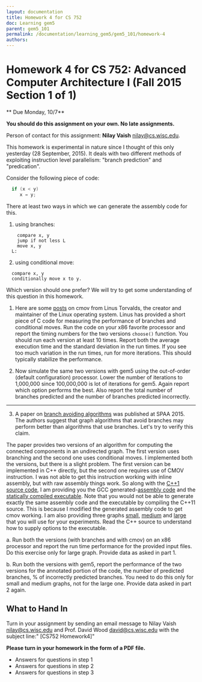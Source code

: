 ```yaml
---
layout: documentation
title: Homework 4 for CS 752
doc: Learning gem5
parent: gem5_101
permalink: /documentation/learning_gem5/gem5_101/homework-4
authors:
---
```


# Homework 4 for CS 752: Advanced Computer Architecture I (Fall 2015 Section 1 of 1)


** Due Monday, 10/7**

**You should do this assignment on your own. No late assignments.**

Person of contact for this assignment: **Nilay Vaish** <nilay@cs.wisc.edu>.


This homework is experimental in nature since I thought of this only
yesterday (28 September, 2015).  It deals with two different methods of
exploiting instruction level parallelism: "branch prediction" and "predication".

Consider the following piece of code:
```cpp
  if (x < y)
     x = y;
```

There at least two ways in which we can generate the assembly code for this.

1. using branches:

```
    compare x, y
    jump if not less L
    move x, y
  L:
```

2. using conditional move:

```
  compare x, y
  conditionally move x to y.
```

Which version should one prefer?  We will try to get some understanding of
this question in this homework.


1. Here are some [posts](http://yarchive.net/comp/linux/cmov.html) on cmov from
Linus Torvalds, the creator and maintainer of the Linux operating system.
Linus has provided a short piece of C code for measuring the performance
of branches and conditional moves.  Run the code on your x86 favorite
processor and report the timing numbers for the two versions `choose()`
function.  You should run each version at least 10 times.  Report both the average
execution time and the standard deviation in the run times.
If you see too much variation in the run times,  run for more iterations.  This
should typically stabilize the performance.


2. Now simulate the same two versions with gem5 using the out-of-order
(default configuration) processor.  Lower the number of iterations to
1,000,000 since 100,000,000 is lot of iterations for gem5.  Again report
which option performs the best.  Also report the total number of
branches predicted and the number of branches predicted incorrectly.

----

3. A paper on [branch avoiding algorithms](http://dl.acm.org/citation.cfm?id=2755580)
was published at SPAA 2015.  The authors suggest that graph algorithms that avoid branches
may perform better than algorithms that use branches.  Let's try to verify this claim.

The paper provides two versions of an algorithm for computing the
connected components in an undirected graph.  The first version uses
branching and the second one uses conditional moves.  I implemented
both the versions, but there is a slight problem.  The first version can
be implemented in C++ directly, but the second one requires use of CMOV
instruction.  I was not able to get this instruction working with inline
assembly, but with raw assembly things work.  So along with the [C++1 source code](http://pages.cs.wisc.edu/~david/courses/cs752/Fall2015/html/hw4/connected-components.cpp), I am providing you the GCC generated-[assembly code](http://pages.cs.wisc.edu/~david/courses/cs752/Fall2015/html/hw4/connected-components.s) and the [statically compiled executable](http://pages.cs.wisc.edu/~david/courses/cs752/Fall2015/html/hw4/connected-components).  Note that
you would not be able to generate exactly the same assembly code and the executable
by compiling the C++11 source.  This is because I modified the generated assembly
code to get cmov working.  I am also providing three graphs [small](http://pages.cs.wisc.edu/~david/courses/cs752/Fall2015/html/hw4/small.graph), [medium](http://pages.cs.wisc.edu/~david/courses/cs752/Fall2015/html/hw4/medium.graph) and [large](http://pages.cs.wisc.edu/~david/courses/cs752/Fall2015/html/hw4/large.graph.gz) that you will use for your experiments.  Read the C++ source to understand how to supply
options to the executable.

a. Run both the versions (with branches and with cmov) on an x86 processor and report
the run time performance for the provided input files.  Do this exercise only for large graph.
Provide data as asked in part 1.

b. Run both the versions with gem5, report the performance of the two
versions for the annotated portion of the code, the number of predicted
branches, % of incorrectly predicted branches.  You need to do this only for small and medium graphs, not for the large one.
Provide data asked in part 2 again.

## What to Hand In
Turn in your assignment by sending an email message to Nilay Vaish <nilay@cs.wisc.edu>
and Prof. David Wood <david@cs.wisc.edu> with the subject line:"
[CS752 Homework4]"

**Please turn in your homework in the form of a PDF file.**

* Answers for questions in step 1
* Answers for questions in step 2
* Answers for questions in step 3
